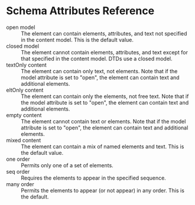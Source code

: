 
# Schema Attributes Reference

<dl class="dl">		  <dt class="dt dlterm" id="GUID-267CBDE0-2132-4192-ABAE-F683BE77335F__GUID-E782DE6B-80A8-4205-A70C-678633CC592A">open model	  </dt>
	  <dd class="dd">The element can contain elements, attributes, and text not specified in the content model. This is the default value. 	  </dd>
			  <dt class="dt dlterm" id="GUID-267CBDE0-2132-4192-ABAE-F683BE77335F__GUID-83C99CAE-E4D2-41AC-80A4-3A25E1734968">closed model	  </dt>
	  <dd class="dd">The element cannot contain elements, attributes, and text except for that specified in the content model. DTDs use a closed model. 	  </dd>
			  <dt class="dt dlterm" id="GUID-267CBDE0-2132-4192-ABAE-F683BE77335F__GUID-4FA7AE9C-8DD5-4E89-AF74-C6E19065AA5E">textOnly content	  </dt>
	  <dd class="dd">The element can contain only text, not elements. Note that if the model attribute is set to "open", the element can contain text and additional elements.	  </dd>
			  <dt class="dt dlterm" id="GUID-267CBDE0-2132-4192-ABAE-F683BE77335F__GUID-5286741B-5821-43CF-9105-3604EC331274">eltOnly content	  </dt>
	  <dd class="dd">The element can contain only the elements, not free text. Note that if the model attribute is set to "open", the element can contain text and additional elements.	  </dd>
			  <dt class="dt dlterm" id="GUID-267CBDE0-2132-4192-ABAE-F683BE77335F__GUID-FA08BF40-B7BC-4F5C-8561-39CA8CC069FC">empty content	  </dt>
	  <dd class="dd">The element cannot contain text or elements. Note that if the model attribute is set to "open", the element can contain text and additional elements. 	  </dd>
			  <dt class="dt dlterm" id="GUID-267CBDE0-2132-4192-ABAE-F683BE77335F__GUID-EB52FE80-7522-4598-A066-D7C49CA85545">mixed content	  </dt>
	  <dd class="dd">The element can contain a mix of named elements and text. This is the default value. 	  </dd>
			  <dt class="dt dlterm" id="GUID-267CBDE0-2132-4192-ABAE-F683BE77335F__GUID-9BB17F57-F975-4AF9-ADB2-053A5140F0A0">one order	  </dt>
	  <dd class="dd">Permits only one of a set of elements. 	  </dd>
			  <dt class="dt dlterm" id="GUID-267CBDE0-2132-4192-ABAE-F683BE77335F__GUID-9C814F30-C1BB-4C05-B5E2-A89996B83A81">seq order	  </dt>
	  <dd class="dd">Requires the elements to appear in the specified sequence. 	  </dd>
			  <dt class="dt dlterm" id="GUID-267CBDE0-2132-4192-ABAE-F683BE77335F__GUID-388E535B-D98A-40F6-B218-872E39079A0D">many order	  </dt>
	  <dd class="dd">Permits the elements to appear (or not appear) in any order. This is the default. 	  </dd>
	 </dl>


